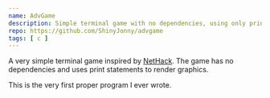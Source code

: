 ```yaml
---
name: AdvGame
description: Simple terminal game with no dependencies, using only print statements.
repo: https://github.com/ShinyJonny/advgame
tags: [ c ]
---
```


A very simple terminal game inspired by [NetHack](https://www.nethack.org). The game has no dependencies and uses print statements to render graphics.

This is the very first proper program I ever wrote.
